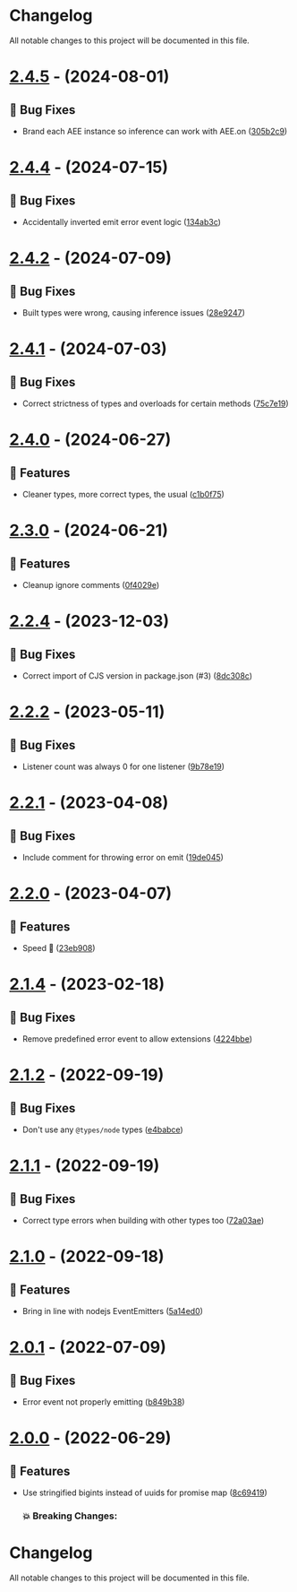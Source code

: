 # Changelog

All notable changes to this project will be documented in this file.

# [2.4.5](https://github.com/vladfrangu/async_event_emitter/compare/v2.4.5...v2.4.5) - (2024-08-01)

## 🐛 Bug Fixes

- Brand each AEE instance so inference can work with AEE.on ([305b2c9](https://github.com/vladfrangu/async_event_emitter/commit/305b2c9bc7ccbe21355f8bbf4ee8c5a9cf460188))

# [2.4.4](https://github.com/vladfrangu/async_event_emitter/compare/v2.4.4...v2.4.4) - (2024-07-15)

## 🐛 Bug Fixes

- Accidentally inverted emit error event logic ([134ab3c](https://github.com/vladfrangu/async_event_emitter/commit/134ab3cf526137a0f014ed2984554a62a7714df7))

# [2.4.2](https://github.com/vladfrangu/async_event_emitter/compare/v2.4.2...v2.4.2) - (2024-07-09)

## 🐛 Bug Fixes

- Built types were wrong, causing inference issues ([28e9247](https://github.com/vladfrangu/async_event_emitter/commit/28e9247250e5a39f11a31efab88df334f05d6bfd))

# [2.4.1](https://github.com/vladfrangu/async_event_emitter/compare/v2.4.1...v2.4.1) - (2024-07-03)

## 🐛 Bug Fixes

- Correct strictness of types and overloads for certain methods ([75c7e19](https://github.com/vladfrangu/async_event_emitter/commit/75c7e191ffa65d2cfccf2dda4e4395427fb979f6))

# [2.4.0](https://github.com/vladfrangu/async_event_emitter/compare/v2.4.0...v2.4.0) - (2024-06-27)

## 🚀 Features

- Cleaner types, more correct types, the usual ([c1b0f75](https://github.com/vladfrangu/async_event_emitter/commit/c1b0f751f597d9dac5d10870f49f30b8b1dc4908))

# [2.3.0](https://github.com/vladfrangu/async_event_emitter/compare/v2.3.0...v2.3.0) - (2024-06-21)

## 🚀 Features

- Cleanup ignore comments ([0f4029e](https://github.com/vladfrangu/async_event_emitter/commit/0f4029e9935373e15073288da1841ffb39cc22d8))

# [2.2.4](https://github.com/vladfrangu/async_event_emitter/compare/v2.2.4...v2.2.4) - (2023-12-03)

## 🐛 Bug Fixes

- Correct import of CJS version in package.json (#3) ([8dc308c](https://github.com/vladfrangu/async_event_emitter/commit/8dc308c43fdf9a024a7d48e7219d75e4c9f597dd))

# [2.2.2](https://github.com/vladfrangu/async_event_emitter/compare/v2.2.1...v2.2.2) - (2023-05-11)

## 🐛 Bug Fixes

-   Listener count was always 0 for one listener ([9b78e19](https://github.com/vladfrangu/async_event_emitter/commit/9b78e1992db649004dee852359240b3d0baaac2d))

# [2.2.1](https://github.com/vladfrangu/async_event_emitter/compare/v2.2.0...v2.2.1) - (2023-04-08)

## 🐛 Bug Fixes

-   Include comment for throwing error on emit ([19de045](https://github.com/vladfrangu/async_event_emitter/commit/19de0452702a0d9e35e9241259d100ca6d6f5447))

# [2.2.0](https://github.com/vladfrangu/async_event_emitter/compare/v2.1.4...v2.2.0) - (2023-04-07)

## 🚀 Features

-   Speed 🚀 ([23eb908](https://github.com/vladfrangu/async_event_emitter/commit/23eb90852ff8a6ceb4d6105c6df44c646642efae))

# [2.1.4](https://github.com/vladfrangu/async_event_emitter/compare/v2.1.3...v2.1.4) - (2023-02-18)

## 🐛 Bug Fixes

-   Remove predefined error event to allow extensions ([4224bbe](https://github.com/vladfrangu/async_event_emitter/commit/4224bbeae5c25cb94d4073600a9dff7ae3abcceb))

# [2.1.2](https://github.com/vladfrangu/async_event_emitter/compare/v2.1.1...v2.1.2) - (2022-09-19)

## 🐛 Bug Fixes

-   Don't use any `@types/node` types ([e4babce](https://github.com/vladfrangu/async_event_emitter/commit/e4babce88c17befdb6f84c73c0de2e0602260681))

# [2.1.1](https://github.com/vladfrangu/async_event_emitter/compare/v2.1.0...v2.1.1) - (2022-09-19)

## 🐛 Bug Fixes

-   Correct type errors when building with other types too ([72a03ae](https://github.com/vladfrangu/async_event_emitter/commit/72a03ae1ac30456241b4003a7c2ea93d27e8de5e))

# [2.1.0](https://github.com/vladfrangu/async_event_emitter/compare/v2.0.1...v2.1.0) - (2022-09-18)

## 🚀 Features

-   Bring in line with nodejs EventEmitters ([5a14ed0](https://github.com/vladfrangu/async_event_emitter/commit/5a14ed04bf87ec6a34cd33e26e3f25f101f87bcd))

# [2.0.1](https://github.com/vladfrangu/async_event_emitter/compare/v2.0.0...v2.0.1) - (2022-07-09)

## 🐛 Bug Fixes

-   Error event not properly emitting ([b849b38](https://github.com/vladfrangu/async_event_emitter/commit/b849b387c36515c60234c06681bfd4ec32ee5336))

# [2.0.0](https://github.com/vladfrangu/async_event_emitter/compare/v1.0.1...v2.0.0) - (2022-06-29)

## 🚀 Features

-   Use stringified bigints instead of uuids for promise map ([8c69419](https://github.com/vladfrangu/async_event_emitter/commit/8c694199da1a0a231feb1be3b0d7cfdb18cefd0b))

    ### 💥 Breaking Changes:

# Changelog

All notable changes to this project will be documented in this file.
